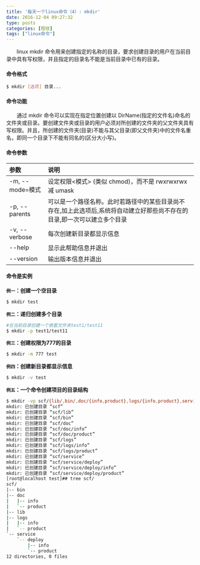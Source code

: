 ```yaml
---
title: '每天一个linux命令（4）: mkdir'
date: 2016-12-04 09:27:32
type: posts
categories: [程技]
tags: ["linux命令"]
---
```

　　linux mkdir 命令用来创建指定的名称的目录，要求创建目录的用户在当前目录中具有写权限，并且指定的目录名不能是当前目录中已有的目录。
<!--more -->
#### 命令格式
```bash
$ mkdir [选项] 目录...
```
#### 命令功能
　　通过 mkdir 命令可以实现在指定位置创建以 DirName(指定的文件名)命名的文件夹或目录。要创建文件夹或目录的用户必须对所创建的文件夹的父文件夹具有写权限。并且，所创建的文件夹(目录)不能与其父目录(即父文件夹)中的文件名重名，即同一个目录下不能有同名的(区分大小写)。
#### 命令参数
| 参数 | 说明     |
| :------------- | :------------- |
| -m, --mode=模式       | 设定权限<模式> (类似 chmod)，而不是 rwxrwxrwx 减 umask       |
|  -p, --parents |  可以是一个路径名称。此时若路径中的某些目录尚不存在,加上此选项后,系统将自动建立好那些尚不存在的目录,即一次可以建立多个目录 |
| -v, --verbose  | 每次创建新目录都显示信息 |
| --help |显示此帮助信息并退出|
| --version |  输出版本信息并退出 |
#### 命令是实例
**`例一`：创建一个空目录**
```bash
$ mkdir test
```
**`例二`：递归创建多个目录**
```bash
#在当前目录创建一个嵌套文件夹test1/test11
$ mkdir -p test1/test11
```
**`例三`：创建权限为777的目录**
```bash
$ mkdir -m 777 test
```
**`例四`：创建新目录都显示信息**
```bash
$ mkdir -v test
```
**`例五`：一个命令创建项目的目录结构**
```bash
$ mkdir -vp scf/{lib/,bin/,doc/{info,product},logs/{info,product},service/deploy/{info,product}}
mkdir: 已创建目录 “scf”
mkdir: 已创建目录 “scf/lib”
mkdir: 已创建目录 “scf/bin”
mkdir: 已创建目录 “scf/doc”
mkdir: 已创建目录 “scf/doc/info”
mkdir: 已创建目录 “scf/doc/product”
mkdir: 已创建目录 “scf/logs”
mkdir: 已创建目录 “scf/logs/info”
mkdir: 已创建目录 “scf/logs/product”
mkdir: 已创建目录 “scf/service”
mkdir: 已创建目录 “scf/service/deploy”
mkdir: 已创建目录 “scf/service/deploy/info”
mkdir: 已创建目录 “scf/service/deploy/product”
[root@localhost test]## tree scf/
scf/
|-- bin
|-- doc
|   |-- info
|   `-- product
|-- lib
|-- logs
|   |-- info
|   `-- product
`-- service
    `-- deploy
        |-- info
        `-- product
12 directories, 0 files
```
